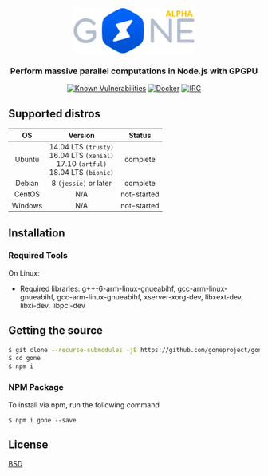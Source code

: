 <div align="center">

<img src="assets/gone_readme.svg" height="90">

### Perform massive parallel computations in Node.js with GPGPU

[![Known Vulnerabilities][snyc-image]][snyc-url]
[![Docker][docker-image]][docker-url]
[![IRC][IRC-image]][IRC-url]

</div>

## Supported distros
| OS            | Version       | Status |
|:-------------:|:-------------:|:-------:|
| Ubuntu        | 14.04 LTS `(trusty)` <br/> 16.04 LTS `(xenial)` <br/> 17.10 `(artful)` <br/> 18.04 LTS `(bionic)`| complete |
| Debian        | 8 `(jessie)` or later | complete |
| CentOS        | N/A | not-started |
| Windows       | N/A | not-started |

## Installation

### Required Tools
On Linux:
- Required libraries: g++-6-arm-linux-gnueabihf, gcc-arm-linux-gnueabihf, gcc-arm-linux-gnueabihf, xserver-xorg-dev, libxext-dev, libxi-dev, libpci-dev

## Getting the source
```bash
$ git clone --recurse-submodules -j8 https://github.com/goneproject/gone.git
$ cd gone
$ npm i
```

### NPM Package
To install via npm, run the following command
```
$ npm i gone --save
```

## License

  [BSD](./LICENSE)


[IRC-image]: https://img.shields.io/badge/IRC-%23goneproject-lightgrey.svg?label=IRC&longCache=true&style=flat-square
[IRC-url]: https://webchat.freenode.net/?channels=goneproject

[docker-image]: https://img.shields.io/badge/docker-goneproject/gone-3ca6ee.svg?logo=docker&label=Docker&longCache=true&style=flat-square
[docker-url]: https://hub.docker.com/r/goneproject/gone/

[snyc-image]: https://snyk.io/test/github/goneproject/gone/badge.svg?longCache=true&style=flat-square
[snyc-url]: https://snyk.io/test/github/goneproject/gone
